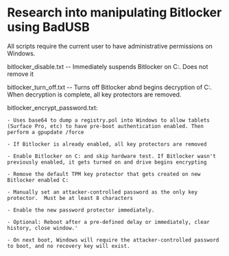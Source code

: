 # Research into manipulating Bitlocker using BadUSB

All scripts require the current user to have administrative permissions on Windows.

bitlocker_disable.txt -- Immediately suspends Bitlocker on C:. Does not remove it

bitlocker_turn_off.txt -- Turns off Bitlocker abnd begins decryption of C:. When decryption is complete, all key protectors are removed.

bitlocker_encrypt_password.txt:

    - Uses base64 to dump a registry.pol into Windows to allow tablets (Surface Pro, etc) to have pre-boot authentication enabled. Then perform a gpupdate /force

    - If Bitlocker is already enabled, all key protectors are removed

    - Enable Bitlocker on C: and skip hardware test. If Bitlocker wasn't previously enabled, it gets turned on and drive begins encrypting

    - Remove the default TPM key protector that gets created on new Bitlocker enabled C:

    - Manually set an attacker-controlled password as the only key protector.  Must be at least 8 characters

    - Enable the new password protector immediately.

    - Optional: Reboot after a pre-defined delay or immediately, clear history, close window.'

    - On next boot, Windows will require the attacker-controlled password to boot, and no recovery key will exist.
